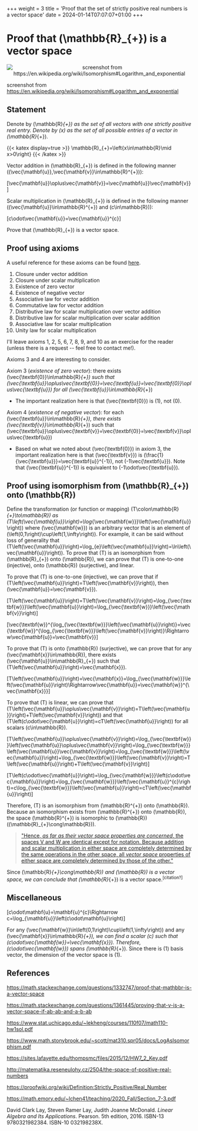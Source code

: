 +++
weight = 3
title = 'Proof that the set of strictly positive real numbers is a vector space'
date = 2024-01-14T07:07:07+01:00
+++

# Proof that \(\mathbb{R}_{+}\) is a vector space

<p align="center"><img alt="screenshot from https://en.wikipedia.org/wiki/Isomorphism#Logarithm_and_exponential" src="/airspace/img/en.wikipedia.org_wiki_Isomorphism.png" /></p>

screenshot from https://en.wikipedia.org/wiki/Isomorphism#Logarithm_and_exponential

## Statement

Denote by \(\mathbb{R}_{+}\) as the set of all vectors with one strictly positive real entry. Denote by \(x\) as the set of all possible entries of a vector in \(\mathbb{R}_{+}\).

{{< katex display=true >}}
\mathbb{R}_{+}=\left\{x\in\mathbb{R}\mid x>0\right\}
{{< /katex >}}

Vector addition in \(\mathbb{R}_{+}\) is defined in the following manner (\(\vec{\mathbf{u}},\vec{\mathbf{v}}\in\mathbb{R}^{+}\)):

\[\vec{\mathbf{u}}\oplus\vec{\mathbf{v}}=\vec{\mathbf{u}}\vec{\mathbf{v}}\]

Scalar multiplication in \(\mathbb{R}_{+}\) is defined in the following manner (\(\vec{\mathbf{u}}\in\mathbb{R}^{+}\) and \(c\in\mathbb{R}\)):

\[c\odot\vec{\mathbf{u}}=\vec{\mathbf{u}}^{c}\]

Prove that \(\mathbb{R}_{+}\) is a vector space.

## Proof using axioms

A useful reference for these axioms can be found [here](https://www.stat.uchicago.edu/~lekheng/courses/110f07/cheatsheet.pdf).

1. Closure under vector addition
2. Closure under scalar multiplication
3. Existence of zero vector
4. Existence of negative vector
5. Associative law for vector addition
6. Commutative law for vector addition
7. Distributive law for scalar multiplication over vector addition
8. Distributive law for scalar multiplication over scalar addition
9. Associative law for scalar multiplication
10. Unity law for scalar multiplication

I'll leave axioms 1, 2, 5, 6, 7, 8, 9, and 10 as an exercise for the reader (unless there is a request -- feel free to contact me!).

Axioms 3 and 4 are interesting to consider.

Axiom 3 (*existence of zero vector*): there exists \(\vec{\textbf{0}}\in\mathbb{R}_{+}\) such that \(\vec{\textbf{u}}\oplus\vec{\textbf{0}}=\vec{\textbf{u}}=\vec{\textbf{0}}\oplus\vec{\textbf{u}}\) for all \(\vec{\textbf{u}}\in\mathbb{R}_{+}\)

* The important realization here is that \(\vec{\textbf{0}}\) is \(1\), not \(0\).

Axiom 4 (*existence of negative vector*): for each \(\vec{\textbf{u}}\in\mathbb{R}_{+}\), there exists \(\vec{\textbf{v}}\in\mathbb{R}_{+}\) such that \(\vec{\textbf{u}}\oplus\vec{\textbf{v}}=\vec{\textbf{0}}=\vec{\textbf{v}}\oplus\vec{\textbf{u}}\)

* Based on what we noted about \(\vec{\textbf{0}}\) in axiom 3, the important realization here is that \(\vec{\textbf{v}}\) is \(\frac{1}{\vec{\textbf{u}}}=\vec{\textbf{u}}^{-1}\), not \(-1\vec{\textbf{u}}\). Note that \(\vec{\textbf{u}}^{-1}\) is equivalent to \(-1\odot\vec{\textbf{u}}\).

## Proof using isomorphism from \(\mathbb{R}_{+}\) onto \(\mathbb{R}\)

Define the transformation (or function or mapping) \(T\colon\mathbb{R}_{+}\to\mathbb{R}\) as \(T\left(\vec{\mathbf{u}}\right)=\log_{\vec{\mathbf{w}}}\left(\vec{\mathbf{u}}\right)\) where \(\vec{\mathbf{w}}\) is an arbitrary vector that is an element of \(\left(0,1\right)\cup\left(1,\infty\right)\). For example, it can be said without loss of generality that \(T\left(\vec{\mathbf{u}}\right)=\log_{e}\left(\vec{\mathbf{u}}\right)=\ln\left(\vec{\mathbf{u}}\right)\). To prove that \(T\) is an isomorphism from \(\mathbb{R}_{+}\) onto \(\mathbb{R}\), we can prove that \(T\) is one-to-one (injective), onto \(\mathbb{R}\) (surjective), and linear.

To prove that \(T\) is one-to-one (injective), we can prove that if \(T\left(\vec{\mathbf{u}}\right)=T\left(\vec{\mathbf{v}}\right)\), then \(\vec{\mathbf{u}}=\vec{\mathbf{v}}\).

\[T\left(\vec{\mathbf{u}}\right)=T\left(\vec{\mathbf{v}}\right)=\log_{\vec{\textbf{w}}}\left(\vec{\mathbf{u}}\right)=\log_{\vec{\textbf{w}}}\left(\vec{\mathbf{v}}\right)\]

\[\vec{\textbf{w}}^{\log_{\vec{\textbf{w}}}\left(\vec{\mathbf{u}}\right)}=\vec{\textbf{w}}^{\log_{\vec{\textbf{w}}}\left(\vec{\mathbf{v}}\right)}\Rightarrow\vec{\mathbf{u}}=\vec{\mathbf{v}}\]

To prove that \(T\) is onto \(\mathbb{R}\) (surjective), we can prove that for any \(\vec{\mathbf{x}}\in\mathbb{R}\), there exists \(\vec{\mathbf{u}}\in\mathbb{R}_{+}\) such that \(T\left(\vec{\mathbf{u}}\right)=\vec{\mathbf{x}}\).

\[T\left(\vec{\mathbf{u}}\right)=\vec{\mathbf{x}}=\log_{\vec{\mathbf{w}}}\left(\vec{\mathbf{u}}\right)\Rightarrow\vec{\mathbf{u}}=\vec{\mathbf{w}}^{\vec{\mathbf{x}}}\]

To prove that \(T\) is linear, we can prove that \(T\left(\vec{\mathbf{u}}\oplus\vec{\mathbf{v}}\right)=T\left(\vec{\mathbf{u}}\right)+T\left(\vec{\mathbf{v}}\right)\) and that \(T\left(c\odot\vec{\mathbf{u}}\right)=cT\left(\vec{\mathbf{u}}\right)\) for all scalars \(c\in\mathbb{R}\).

\[T\left(\vec{\mathbf{u}}\oplus\vec{\mathbf{v}}\right)=\log_{\vec{\textbf{w}}}\left(\vec{\mathbf{u}}\oplus\vec{\mathbf{v}}\right)=\log_{\vec{\textbf{w}}}\left(\vec{\mathbf{u}}\vec{\mathbf{v}}\right)=\log_{\vec{\textbf{w}}}\left(\vec{\mathbf{u}}\right)+\log_{\vec{\textbf{w}}}\left(\vec{\mathbf{v}}\right)=T\left(\vec{\mathbf{u}}\right)+T\left(\vec{\mathbf{v}}\right)\]

\[T\left(c\odot\vec{\mathbf{u}}\right)=\log_{\vec{\mathbf{w}}}\left(c\odot\vec{\mathbf{u}}\right)=\log_{\vec{\mathbf{w}}}\left(\vec{\mathbf{u}}^{c}\right)=c\log_{\vec{\textbf{w}}}\left(\vec{\mathbf{u}}\right)=cT\left(\vec{\mathbf{u}}\right)\]

Therefore, \(T\) is an isomorphism from \(\mathbb{R}^{+}\) onto \(\mathbb{R}\). Because an isomorphism exists from \(\mathbb{R}^{+}\) onto \(\mathbb{R}\), the space \(\mathbb{R}^{+}\) is isomorphic to \(\mathbb{R}\) (\(\mathbb{R}_{+}\cong\mathbb{R}\)).

> ["Hence, *as far as their vector space properties are concerned*, the spaces V and W are identical except for notation. Because addition and scalar multiplication in either space are completely determined by the same operations in the other space, all *vector space* properties of either space are completely determined by those of the other."](https://math.emory.edu/~lchen41/teaching/2020_Fall/Section_7-3.pdf)

Since \(\mathbb{R}_{+}\cong\mathbb{R}\) and \(\mathbb{R}\) is a vector space, we can conclude that \(\mathbb{R}_{+}\) is a vector space.<sup>[citation?]</sup>

## Miscellaneous

\[c\odot\mathbf{u}=\mathbf{u}^{c}\Rightarrow c=\log_{\mathbf{u}}\left(c\odot\mathbf{u}\right)\]

For any \(\vec{\mathbf{w}}\in\left(0,1\right)\cup\left(1,\infty\right)\) and any \(\vec{\mathbf{x}}\in\mathbb{R}_{+}\), we can find a scalar \(c\) such that \(c\odot\vec{\mathbf{w}}=\vec{\mathbf{x}}\). Therefore, \(c\odot\vec{\mathbf{w}}\) spans \(\mathbb{R}_{+}\). Since there is \(1\) basis vector, the dimension of the vector space is \(1\).

## References

https://math.stackexchange.com/questions/1332747/proof-that-mathbbr-is-a-vector-space

https://math.stackexchange.com/questions/1361445/proving-that-v-is-a-vector-space-if-ab-ab-and-a-b-ab

https://www.stat.uchicago.edu/~lekheng/courses/110f07/math110-hw1sol.pdf

https://www.math.stonybrook.edu/~scott/mat310.spr05/docs/LogAsIsomorphism.pdf

https://sites.lafayette.edu/thompsmc/files/2015/12/HW7_2_Key.pdf

http://matematika.reseneulohy.cz/2504/the-space-of-positive-real-numbers

https://proofwiki.org/wiki/Definition:Strictly_Positive/Real_Number

https://math.emory.edu/~lchen41/teaching/2020_Fall/Section_7-3.pdf

David Clark Lay, Steven Ramer Lay, Judith Joanne McDonald. *Linear Algebra and Its Applications*. Pearson. 5th edition, 2016. ISBN-13 9780321982384. ISBN-10 032198238X.